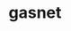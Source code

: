 ---
title: "gasnet"
layout: cache
categories: [package, develop-2024-06-09]
meta: {"versions": ["2024.5.0"], "compilers": ["gcc@=11.4.0", "gcc@=9.4.0", "oneapi@=2024.0.0"], "oss": ["ubuntu20.04", "ubuntu22.04"], "platforms": ["linux"], "targets": ["neoverse_v1", "neoverse_v2", "ppc64le", "x86_64_v3"], "stacks": ["e4s", "e4s-neoverse-v2", "e4s-neoverse_v1", "e4s-oneapi", "e4s-power", "e4s-rocm-external", "root"], "num_specs": 11, "num_specs_by_stack": {"root": 11, "e4s-power": 2, "e4s-rocm-external": 3, "e4s": 2, "e4s-neoverse_v1": 2, "e4s-neoverse-v2": 1, "e4s-oneapi": 2}}
spec_details: [{"hash": "7zato4wfst2cegmtfgcwwsplghojvddo", "compiler": "gcc@=9.4.0", "versions": ["2024.5.0"], "os": "ubuntu20.04", "platform": "linux", "target": "ppc64le", "variants": ["build_system=generic", "conduits=smp", "~cuda", "~debug", "~level_zero", "~rocm"], "stacks": ["root", "e4s-power"], "size": "-", "tarball": "https://binaries.spack.io/develop-2024-06-09/build_cache/linux-ubuntu20.04-ppc64le/gcc-9.4.0/gasnet-2024.5.0/linux-ubuntu20.04-ppc64le-gcc-9.4.0-gasnet-2024.5.0-7zato4wfst2cegmtfgcwwsplghojvddo.spack"}, {"hash": "hsfbib3dv7dwkcqfqnlbtu3mom4ihjw3", "compiler": "gcc@=11.4.0", "versions": ["2024.5.0"], "os": "ubuntu22.04", "platform": "linux", "target": "x86_64_v3", "variants": ["build_system=generic", "conduits=none", "~cuda", "~debug", "~level_zero", "~rocm"], "stacks": ["root", "e4s-rocm-external", "e4s"], "size": "-", "tarball": "https://binaries.spack.io/develop-2024-06-09/build_cache/linux-ubuntu22.04-x86_64_v3/gcc-11.4.0/gasnet-2024.5.0/linux-ubuntu22.04-x86_64_v3-gcc-11.4.0-gasnet-2024.5.0-hsfbib3dv7dwkcqfqnlbtu3mom4ihjw3.spack"}, {"hash": "ieexmrtrrryyiuy7hwgwrgvnxwjlgx37", "compiler": "gcc@=11.4.0", "versions": ["2024.5.0"], "os": "ubuntu22.04", "platform": "linux", "target": "neoverse_v1", "variants": ["build_system=generic", "conduits=smp", "~cuda", "~debug", "~level_zero", "~rocm"], "stacks": ["e4s-neoverse_v1", "root"], "size": "-", "tarball": "https://binaries.spack.io/develop-2024-06-09/build_cache/linux-ubuntu22.04-neoverse_v1/gcc-11.4.0/gasnet-2024.5.0/linux-ubuntu22.04-neoverse_v1-gcc-11.4.0-gasnet-2024.5.0-ieexmrtrrryyiuy7hwgwrgvnxwjlgx37.spack"}, {"hash": "ma7aamqonr35gk2zbl4hgegeqak3hnyn", "compiler": "gcc@=11.4.0", "versions": ["2024.5.0"], "os": "ubuntu22.04", "platform": "linux", "target": "neoverse_v2", "variants": ["build_system=generic", "conduits=none", "~cuda", "~debug", "~level_zero", "~rocm"], "stacks": ["e4s-neoverse-v2", "root"], "size": "-", "tarball": "https://binaries.spack.io/develop-2024-06-09/build_cache/linux-ubuntu22.04-neoverse_v2/gcc-11.4.0/gasnet-2024.5.0/linux-ubuntu22.04-neoverse_v2-gcc-11.4.0-gasnet-2024.5.0-ma7aamqonr35gk2zbl4hgegeqak3hnyn.spack"}, {"hash": "eprzoxk3ecdtkkgoai6ufxlujwcxhiqy", "compiler": "oneapi@=2024.0.0", "versions": ["2024.5.0"], "os": "ubuntu22.04", "platform": "linux", "target": "x86_64_v3", "variants": ["build_system=generic", "conduits=none", "~cuda", "~debug", "~level_zero", "~rocm"], "stacks": ["root", "e4s-oneapi"], "size": "-", "tarball": "https://binaries.spack.io/develop-2024-06-09/build_cache/linux-ubuntu22.04-x86_64_v3/oneapi-2024.0.0/gasnet-2024.5.0/linux-ubuntu22.04-x86_64_v3-oneapi-2024.0.0-gasnet-2024.5.0-eprzoxk3ecdtkkgoai6ufxlujwcxhiqy.spack"}, {"hash": "yrzbkqursy2avdkjt6eunwlpz4afjeah", "compiler": "gcc@=11.4.0", "versions": ["2024.5.0"], "os": "ubuntu22.04", "platform": "linux", "target": "neoverse_v1", "variants": ["build_system=generic", "conduits=none", "~cuda", "~debug", "~level_zero", "~rocm"], "stacks": ["e4s-neoverse_v1", "root"], "size": "-", "tarball": "https://binaries.spack.io/develop-2024-06-09/build_cache/linux-ubuntu22.04-neoverse_v1/gcc-11.4.0/gasnet-2024.5.0/linux-ubuntu22.04-neoverse_v1-gcc-11.4.0-gasnet-2024.5.0-yrzbkqursy2avdkjt6eunwlpz4afjeah.spack"}, {"hash": "6m2l2ljkymlxd5hyp6rorvcbenxytmjp", "compiler": "gcc@=9.4.0", "versions": ["2024.5.0"], "os": "ubuntu20.04", "platform": "linux", "target": "ppc64le", "variants": ["build_system=generic", "conduits=none", "~cuda", "~debug", "~level_zero", "~rocm"], "stacks": ["root", "e4s-power"], "size": "-", "tarball": "https://binaries.spack.io/develop-2024-06-09/build_cache/linux-ubuntu20.04-ppc64le/gcc-9.4.0/gasnet-2024.5.0/linux-ubuntu20.04-ppc64le-gcc-9.4.0-gasnet-2024.5.0-6m2l2ljkymlxd5hyp6rorvcbenxytmjp.spack"}, {"hash": "fwxhszbandal3nhxde4dngyk4mx6u5zw", "compiler": "gcc@=11.4.0", "versions": ["2024.5.0"], "os": "ubuntu22.04", "platform": "linux", "target": "x86_64_v3", "variants": ["build_system=generic", "conduits=smp", "~cuda", "~debug", "~level_zero", "~rocm"], "stacks": ["root", "e4s"], "size": "-", "tarball": "https://binaries.spack.io/develop-2024-06-09/build_cache/linux-ubuntu22.04-x86_64_v3/gcc-11.4.0/gasnet-2024.5.0/linux-ubuntu22.04-x86_64_v3-gcc-11.4.0-gasnet-2024.5.0-fwxhszbandal3nhxde4dngyk4mx6u5zw.spack"}, {"hash": "bj3lbiuebj6gj5sjhkkxejjxbjedunrl", "compiler": "oneapi@=2024.0.0", "versions": ["2024.5.0"], "os": "ubuntu22.04", "platform": "linux", "target": "x86_64_v3", "variants": ["build_system=generic", "conduits=smp", "~cuda", "~debug", "~level_zero", "~rocm"], "stacks": ["root", "e4s-oneapi"], "size": "-", "tarball": "https://binaries.spack.io/develop-2024-06-09/build_cache/linux-ubuntu22.04-x86_64_v3/oneapi-2024.0.0/gasnet-2024.5.0/linux-ubuntu22.04-x86_64_v3-oneapi-2024.0.0-gasnet-2024.5.0-bj3lbiuebj6gj5sjhkkxejjxbjedunrl.spack"}, {"hash": "o52x647v7ftizdg6lpvll3mce6y4sbib", "compiler": "gcc@=11.4.0", "versions": ["2024.5.0"], "os": "ubuntu22.04", "platform": "linux", "target": "x86_64_v3", "variants": ["amdgpu_target=gfx90a", "build_system=generic", "conduits=smp", "~cuda", "~debug", "~level_zero", "+rocm"], "stacks": ["root", "e4s-rocm-external"], "size": "-", "tarball": "https://binaries.spack.io/develop-2024-06-09/build_cache/linux-ubuntu22.04-x86_64_v3/gcc-11.4.0/gasnet-2024.5.0/linux-ubuntu22.04-x86_64_v3-gcc-11.4.0-gasnet-2024.5.0-o52x647v7ftizdg6lpvll3mce6y4sbib.spack"}, {"hash": "dq2cejhd2ne3jshyhgh56w6csizlfhwu", "compiler": "gcc@=11.4.0", "versions": ["2024.5.0"], "os": "ubuntu22.04", "platform": "linux", "target": "x86_64_v3", "variants": ["amdgpu_target=gfx908", "build_system=generic", "conduits=smp", "~cuda", "~debug", "~level_zero", "+rocm"], "stacks": ["root", "e4s-rocm-external"], "size": "-", "tarball": "https://binaries.spack.io/develop-2024-06-09/build_cache/linux-ubuntu22.04-x86_64_v3/gcc-11.4.0/gasnet-2024.5.0/linux-ubuntu22.04-x86_64_v3-gcc-11.4.0-gasnet-2024.5.0-dq2cejhd2ne3jshyhgh56w6csizlfhwu.spack"}]
---